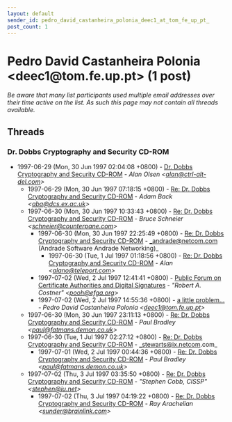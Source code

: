 ```yaml
---
layout: default
sender_id: pedro_david_castanheira_polonia_deec1_at_tom_fe_up_pt_
post_count: 1
---
```


# Pedro David Castanheira Polonia <deec1<span>@</span>tom.fe.up.pt> (1 post)

_Be aware that many list participants used multiple email addresses over their time active on the list. As such this page may not contain all threads available._

## Threads

### Dr. Dobbs Cryptography and Security CD-ROM
+ 1997-06-29 (Mon, 30 Jun 1997 02:04:08 +0800) - [Dr. Dobbs Cryptography and Security CD-ROM](/archive/1997/06/7def18fec2f47fa91c803433689782a4cfd578b5c5b52261f1e3834bb365a7f9) - _Alan Olsen \<alan@ctrl-alt-del.com\>_
  + 1997-06-29 (Mon, 30 Jun 1997 07:18:15 +0800) - [Re: Dr. Dobbs Cryptography and Security CD-ROM](/archive/1997/06/55ca41555701e784538a844c662c82a9eb2177635fa26f6495df50a03722f4cd) - _Adam Back \<aba@dcs.ex.ac.uk\>_
  + 1997-06-30 (Mon, 30 Jun 1997 10:33:43 +0800) - [Re: Dr. Dobbs Cryptography and Security CD-ROM](/archive/1997/06/2b015fbb8fb4cd9081d287071814464b01c18a9dce77b4aed65439087b20989c) - _Bruce Schneier \<schneier@counterpane.com\>_
    + 1997-06-30 (Mon, 30 Jun 1997 22:25:49 +0800) - [Re: Dr. Dobbs Cryptography and Security CD-ROM](/archive/1997/06/82d3bb518329245fd7fe032f857594ee0aa99e49fc8d067a33c2e0ae6c439140) - _andrade@netcom.com (Andrade Software Andrade Networking)_
      + 1997-06-30 (Tue, 1 Jul 1997 01:18:56 +0800) - [Re: Dr. Dobbs Cryptography and Security CD-ROM](/archive/1997/06/75216ae0caefe9552376e7be319ecefbbfa4193d8ad5607356ba7b302c13d792) - _Alan \<alano@teleport.com\>_
    + 1997-07-02 (Wed, 2 Jul 1997 12:41:41 +0800) - [Public Forum on Certificate Authorities and Digital Signatures](/archive/1997/07/6280772174e32b911511f93bcee23f2e428ba1b4f2baaa5148496093e1708f4e) - _"Robert A. Costner" \<pooh@efga.org\>_
    + 1997-07-02 (Wed, 2 Jul 1997 14:55:36 +0800) - [a little problem...](/archive/1997/07/b3faac1f948ebd2af788741f78cb3d8fe23822fadeda6227ded3bd7016d8597c) - _Pedro David Castanheira Polonia \<deec1@tom.fe.up.pt\>_
  + 1997-06-30 (Mon, 30 Jun 1997 23:11:13 +0800) - [Re: Dr. Dobbs Cryptography and Security CD-ROM](/archive/1997/06/d40ea381e38f7064890895b1458a837970092cb9437b3a78ec51200d8845807a) - _Paul Bradley \<paul@fatmans.demon.co.uk\>_
  + 1997-06-30 (Tue, 1 Jul 1997 02:27:12 +0800) - [Re: Dr. Dobbs Cryptography and Security CD-ROM](/archive/1997/06/8dcd5637e6295eca1dd2fd1136ffeac1db005168f851f6ebbc1ccdf96a9d8659) - _stewarts@ix.netcom.com_
    + 1997-07-01 (Wed, 2 Jul 1997 00:44:36 +0800) - [Re: Dr. Dobbs Cryptography and Security CD-ROM](/archive/1997/07/facc651768c357169a4a4a9cda93f8918e3e035b5f1df8e8fef82b637b421573) - _Paul Bradley \<paul@fatmans.demon.co.uk\>_
  + 1997-07-02 (Thu, 3 Jul 1997 03:35:50 +0800) - [Re: Dr. Dobbs Cryptography and Security CD-ROM](/archive/1997/07/e5b7d4ef7284c2fe5ebc7d0303d8049580ea177532b35835410157be8a257eeb) - _"Stephen Cobb, CISSP" \<stephen@iu.net\>_
    + 1997-07-02 (Thu, 3 Jul 1997 04:19:22 +0800) - [Re: Dr. Dobbs Cryptography and Security CD-ROM](/archive/1997/07/21ec87be3020142e766ef4b092a981014fd95c38f266bd44f4190fa0094afad7) - _Ray Arachelian \<sunder@brainlink.com\>_

